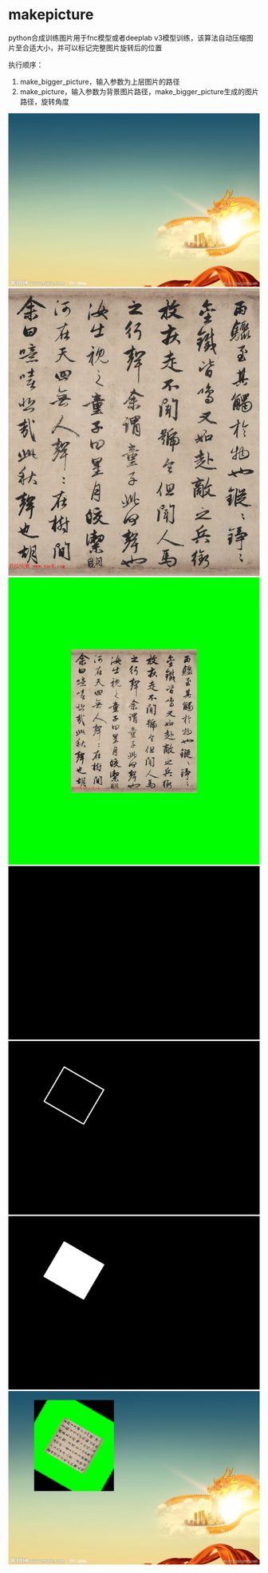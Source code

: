 # makepicture

python合成训练图片用于fnc模型或者deeplab v3模型训练，该算法自动压缩图片至合适大小，并可以标记完整图片旋转后的位置

执行顺序：
1. make_bigger_picture，输入参数为上层图片的路径
2. make_picture，输入参数为背景图片路径，make_bigger_picture生成的图片路径，旋转角度

![image text](https://github.com/geganmoshi/makepicture/blob/master/%E5%9B%BE%E7%89%87/bg.jpg)
![image text](https://github.com/geganmoshi/makepicture/blob/master/%E5%9B%BE%E7%89%87/picture.jpg)
![image text](https://github.com/geganmoshi/makepicture/blob/master/%E5%9B%BE%E7%89%87/new_ing.png)
![image text](https://github.com/geganmoshi/makepicture/blob/master/%E5%9B%BE%E7%89%87/label.png)
![image text](https://github.com/geganmoshi/makepicture/blob/master/%E5%9B%BE%E7%89%87/label_2.png)
![image text](https://github.com/geganmoshi/makepicture/blob/master/%E5%9B%BE%E7%89%87/label_3.png)
![image text](https://github.com/geganmoshi/makepicture/blob/master/%E5%9B%BE%E7%89%87/out.png)
